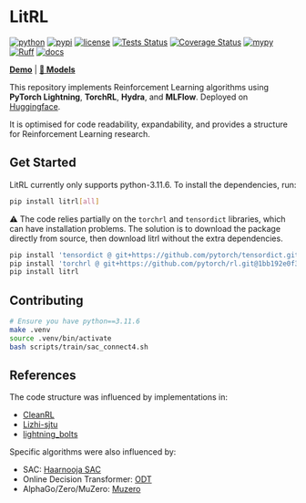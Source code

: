 # LitRL

[![python](https://img.shields.io/pypi/pyversions/litrl)](https://pypi.python.org/pypi/litrl)
[![pypi](https://img.shields.io/pypi/v/litrl.svg)](https://pypi.python.org/pypi/litrl)
[![license](https://img.shields.io/pypi/l/litrl.svg)](https://pypi.python.org/pypi/litrl)
[![Tests Status](./badges/junit-badge.svg?dummy=8484744)](https://pypi.org/project/pytest/)
[![Coverage Status](./badges/coverage-badge.svg?dummy=8484744)](https://pypi.org/project/pytest-cov/)
[![mypy](http://www.mypy-lang.org/static/mypy_badge.svg)](http://mypy-lang.org)
[![Ruff](https://img.shields.io/endpoint?url=https://raw.githubusercontent.com/astral-sh/ruff/main/assets/badge/v2.json)](https://github.com/astral-sh/ruff)
[![docs](https://img.shields.io/readthedocs/litrl)](https://readthedocs.org/projects/litrl/)

[**Demo**](https://c-gohlke-litrl-demo.hf.space/folder/ConnectFour) | [**🤗 Models**](https://huggingface.co/c-gohlke/litrl)

This repository implements Reinforcement Learning algorithms using **PyTorch Lightning**, **TorchRL**, **Hydra**, and **MLFlow**. Deployed on [Huggingface](https://huggingface.co/collections/c-gohlke/litrl-65a6869c3bb0e70b416a18b6).

It is optimised for code readability, expandability, and provides a structure for Reinforcement Learning research.

## Get Started

LitRL currently only supports python-3.11.6. To install the dependencies, run:

```bash
pip install litrl[all]
```

:warning: The code relies partially on the `torchrl` and `tensordict` libraries, which can have installation problems. The solution is to download the package directly from source, then download litrl without the extra dependencies.

```bash
pip install 'tensordict @ git+https://github.com/pytorch/tensordict.git@c3caa7612275306ce72697a82d5252681ddae0ab'
pip install 'torchrl @ git+https://github.com/pytorch/rl.git@1bb192e0f3ad9e7b8c6fa769bfa3bb9d82ca4f29'
pip install litrl
```

## Contributing

```bash
# Ensure you have python==3.11.6
make .venv
source .venv/bin/activate
bash scripts/train/sac_connect4.sh
```

## References

The code structure was influenced by implementations in:

- [CleanRL](https://github.com/vwxyzjn/cleanrl/tree/master)
- [Lizhi-sjtu](https://github.com/Lizhi-sjtu/DRL-code-pytorch)
- [lightning_bolts](https://github.com/Lightning-Universe/lightning-bolts/tree/master/src/pl_bolts/models/rl)

Specific algorithms were also influenced by:

- SAC: [Haarnooja SAC](https://github.com/haarnoja/sac)
- Online Decision Transformer: [ODT](https://github.com/facebookresearch/online-dt)
- AlphaGo/Zero/MuZero: [Muzero](https://github.com/werner-duvaud/muzero-general)